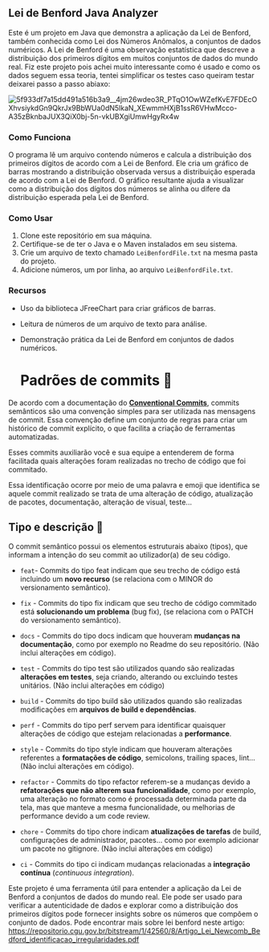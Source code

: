 ## Lei de Benford Java Analyzer

Este é um projeto em Java que demonstra a aplicação da Lei de Benford, também conhecida como Lei dos Números Anômalos, a conjuntos de dados numéricos. A Lei de Benford é uma observação estatística que descreve a distribuição dos primeiros dígitos em muitos conjuntos de dados do mundo real. Fiz este projeto pois achei muito interessante como é usado e como os dados seguem essa teoria, tentei simplificar os testes caso queiram testar deixarei passo a passo abiaxo:

![5f933df7a15dd491a516b3a9__4jm26wdeo3R_PTqO1OwWZefKvE7FDEcOXhvsiykdGn9QkrJx9BbWUa0dN5lkaN_XEwmmHXjB1ssR6VHwMcco-A35zBknbaJUX3QiX0bj-5n-vkUBXgiUmwHgyRx4w](https://github.com/GabrielFCarrijo/LeiBenfordJava/assets/84852692/5701bbb4-1cb4-4ace-9b3a-549b53328fdf)


### Como Funciona

O programa lê um arquivo contendo números e calcula a distribuição dos primeiros dígitos de acordo com a Lei de Benford. Ele cria um gráfico de barras mostrando a distribuição observada versus a distribuição esperada de acordo com a Lei de Benford. O gráfico resultante ajuda a visualizar como a distribuição dos dígitos dos números se alinha ou difere da distribuição esperada pela Lei de Benford.

### Como Usar

1. Clone este repositório em sua máquina.
2. Certifique-se de ter o Java e o Maven instalados em seu sistema.
3. Crie um arquivo de texto chamado `LeiBenfordFile.txt` na mesma pasta do projeto.
4. Adicione números, um por linha, ao arquivo `LeiBenfordFile.txt`.

### Recursos

- Uso da biblioteca JFreeChart para criar gráficos de barras.
- Leitura de números de um arquivo de texto para análise.
- Demonstração prática da Lei de Benford em conjuntos de dados numéricos.

  # Padrões de commits 📜

De acordo com a documentação do **[Conventional Commits](https://www.conventionalcommits.org/pt-br)**, commits semânticos são uma convenção simples para ser utilizada nas mensagens de commit. Essa convenção define um conjunto de regras para criar um histórico de commit explícito, o que facilita a criação de ferramentas automatizadas.

Esses commits auxiliarão você e sua equipe a entenderem de forma facilitada quais alterações foram realizadas no trecho de código que foi commitado.

Essa identificação ocorre por meio de uma palavra e emoji que identifica se aquele commit realizado se trata de uma alteração de código, atualização de pacotes, documentação, alteração de visual, teste...

## Tipo e descrição 🦄

O commit semântico possui os elementos estruturais abaixo (tipos), que informam a intenção do seu commit ao utilizador(a) de seu código.

- `feat`- Commits do tipo feat indicam que seu trecho de código está incluindo um **novo recurso** (se relaciona com o MINOR do versionamento semântico).

- `fix` - Commits do tipo fix indicam que seu trecho de código commitado está **solucionando um problema** (bug fix), (se relaciona com o PATCH do versionamento semântico).

- `docs` - Commits do tipo docs indicam que houveram **mudanças na documentação**, como por exemplo no Readme do seu repositório. (Não inclui alterações em código).

- `test` - Commits do tipo test são utilizados quando são realizadas **alterações em testes**, seja criando, alterando ou excluindo testes unitários. (Não inclui alterações em código)

- `build` - Commits do tipo build são utilizados quando são realizadas modificações em **arquivos de build e dependências**.

- `perf` - Commits do tipo perf servem para identificar quaisquer alterações de código que estejam relacionadas a **performance**.

- `style` - Commits do tipo style indicam que houveram alterações referentes a **formatações de código**, semicolons, trailing spaces, lint... (Não inclui alterações em código).

- `refactor` - Commits do tipo refactor referem-se a mudanças devido a **refatorações que não alterem sua funcionalidade**, como por exemplo, uma alteração no formato como é processada determinada parte da tela, mas que manteve a mesma funcionalidade, ou melhorias de performance devido a um code review.

- `chore` - Commits do tipo chore indicam **atualizações de tarefas** de build, configurações de administrador, pacotes... como por exemplo adicionar um pacote no gitignore. (Não inclui alterações em código)

- `ci` - Commits do tipo ci indicam mudanças relacionadas a **integração contínua** (_continuous integration_).


Este projeto é uma ferramenta útil para entender a aplicação da Lei de Benford a conjuntos de dados do mundo real. Ele pode ser usado para verificar a autenticidade de dados e explorar como a distribuição dos primeiros dígitos pode fornecer insights sobre os números que compõem o conjunto de dados.
Pode encontrar mais sobre lei benford neste artigo: https://repositorio.cgu.gov.br/bitstream/1/42560/8/Artigo_Lei_Newcomb_Bedford_identificacao_irregularidades.pdf
